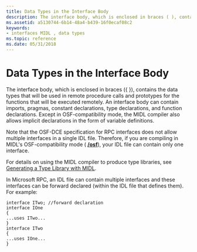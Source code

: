 ```yaml
---
title: Data Types in the Interface Body
description: The interface body, which is enclosed in braces ( ), contains the data types that will be used in remote procedure calls and prototypes for the functions that will be executed remotely.
ms.assetid: a5130744-6b14-48a4-b439-16f0ecaf08c2
keywords:
- interfaces MIDL , data types
ms.topic: reference
ms.date: 05/31/2018
---
```


# Data Types in the Interface Body

The interface body, which is enclosed in braces ({ }), contains the data types that will be used in remote procedure calls and prototypes for the functions that will be executed remotely. An interface body can contain imports, pragmas, constant declarations, type declarations, and function declarations. Except in OSF-compatibility mode, the MIDL compiler also allows implicit declarations in the form of variable definitions.

Note that the OSF-DCE specification for RPC interfaces does not allow multiple interfaces in a single IDL file. Therefore, if you are compiling in MIDL's OSF-compatibility mode ( [**/osf**](-osf.md)), your IDL file can contain only one interface.

For details on using the MIDL compiler to produce type libraries, see [Generating a Type Library with MIDL](generating-a-type-library-with-midl-2.md).

In Microsoft RPC, an IDL file can contain multiple interfaces and these interfaces can be forward declared (within the IDL file that defines them). For example:

``` syntax
interface ITwo; //forward declaration
interface IOne 
{
...uses ITwo...
}
interface ITwo 
{
...uses IOne...
}
```

 

 




